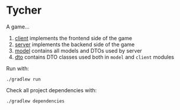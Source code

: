 Tycher
====================

A game...

 1. [client](client) implements the frontend side of the game
 2. [server](server) implements the backend side of the game
 3. [model](model) contains all models and DTOs used by server
 4. [dto](dto) contains DTO classes used both in `model` and `client` modules

Run with:

    ./gradlew run

Check all project dependencies with:

    ./gradlew dependencies
